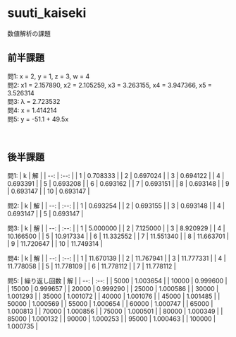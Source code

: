 # suuti_kaiseki
数値解析の課題

## 前半課題
問1: x = 2, y = 1, z = 3, w = 4  
問2: x1 = 2.157890, x2 = 2.105259, x3 = 3.263155, x4 = 3.947366, x5 = 3.526314  
問3: λ = 2.723532  
問4: x = 1.414214  
問5: y = -51.1 + 49.5x

<br>

## 後半課題
問1:
| k | 解 |
| --: | :--: |
| 1 | 0.708333 |
| 2 | 0.697024 |
| 3 | 0.694122 |
| 4 | 0.693391 |
| 5 | 0.693208 |
| 6 | 0.693162 |
| 7 | 0.693151 |
| 8 | 0.693148 |
| 9 | 0.693147 |
| 10 | 0.693147 |

問2:
| k | 解 |
| --: | :--: |
| 1 | 0.693254 |
| 2 | 0.693155 |
| 3 | 0.693148 |
| 4 | 0.693147 |
| 5 | 0.693147 |

問3:
| k | 解 |
| --: | :--: |
| 1 | 5.000000 |
| 2 | 7.125000 |
| 3 | 8.920929 |
| 4 | 10.166500 |
| 5 | 10.917334 |
| 6 | 11.332552 |
| 7 | 11.551340 |
| 8 | 11.663701 |
| 9 | 11.720647 |
| 10 | 11.749314 |

問4:
| k | 解 |
| --: | :--: |
| 1 | 11.670139 |
| 2 | 11.767941 |
| 3 | 11.777331 |
| 4 | 11.778058 |
| 5 | 11.778109 |
| 6 | 11.778112 |
| 7 | 11.778112 |

問5:
| 繰り返し回数 | 解 |
| --: | :--: |
| 5000 | 1.003654 |
| 10000 | 0.999600 |
| 15000 | 0.999657 |
| 20000 | 0.999290 |
| 25000 | 1.000586 |
| 30000 | 1.001293 |
| 35000 | 1.001072 |
| 40000 | 1.001076 |
| 45000 | 1.001485 |
| 50000 | 1.000569 |
| 55000 | 1.000654 |
| 60000 | 1.000747 |
| 65000 | 1.000813 |
| 70000 | 1.000856 |
| 75000 | 1.000501 |
| 80000 | 1.000349 |
| 85000 | 1.000132 |
| 90000 | 1.000253 |
| 95000 | 1.000463 |
| 100000 | 1.000735 |
